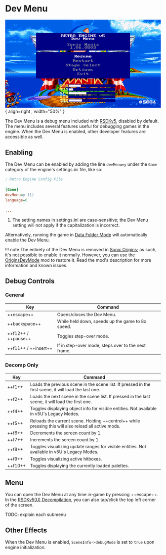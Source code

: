 # Dev Menu

![Dev Menu](/assets/images/SonicMania/DevMenu/MainMenu-Steam.png){ align=right , width="50%" }

The Dev Menu is a debug menu included with [RSDKv5](../README.md), disabled by default. The menu includes several features useful for debugging games in the engine. When the Dev Menu is enabled, other developer features are accessible as well.

## Enabling

The Dev Menu can be enabled by adding the line `devMenu=y` under the `Game` category of the engine's settings.ini file, like so:

<div class="annotate" markdown>

``` ini hl_lines="4"
; Retro Engine Config File

[Game]
devMenu=y (1)
language=0

...
```

</div>

1. The setting names in settings.ini are case-sensitive; the Dev Menu setting will not apply if the capitalization is incorrect.

Alternatively, running the game in [Data Folder Mode](TODO) will automatically enable the Dev Menu.

!!! note
    The entirety of the Dev Menu is removed in [Sonic Origins](/Games/SonicOrigins/README.md); as such, it's not possible to enable it normally. However, you can use the [OriginsDevMode](https://gamebanana.com/mods/473043) mod to restore it. Read the mod's description for more information and known issues.

## Debug Controls

### General
| Key                  | Command                                             |
| -------------------- | --------------------------------------------------- |
| ++escape++           | Opens/closes the Dev Menu.                          |
| ++backspace++        | While held down, speeds up the game to 8x speed.    |
| ++f12++ / ++pause++  | Toggles step-over mode.                             |
| ++f11++ / ++insert++ | If in step-over mode, steps over to the next frame. |

### Decomp Only
| Key     | Command                                                                                               |
| ------- | ----------------------------------------------------------------------------------------------------- |
| ++f1++  | Loads the previous scene in the scene list. If pressed in the first scene, it will load the last one. |
| ++f2++  | Loads the next scene in the scene list. If pressed in the last scene, it will load the first one.     |
| ++f4++  | Toggles displaying object info for visible entities. Not available in v5U's Legacy Modes.             |
| ++f5++  | Reloads the current scene. Holding ++control++ while pressing this will also reload all active mods.  |
| ++f6++  | Decrements the screen count by 1.                                                                     |
| ++f7++  | Increments the screen count by 1.                                                                     |
| ++f8++  | Toggles visualizing update ranges for visible entities. Not available in v5U's Legacy Modes.          |
| ++f9++  | Toggles visualizing active hitboxes.                                                                  |
| ++f10++ | Toggles displaying the currently loaded palettes.                                                     |

## Menu

You can open the Dev Menu at any time in-game by pressing ++escape++. In the [RSDKv5(U) Decompilation](../Decompilation.md), you can also tap/click the top left corner of the screen.

TODO: explain each submenu

## Other Effects

When the Dev Menu is enabled, `SceneInfo->debugMode` is set to `true` upon engine initialization.
